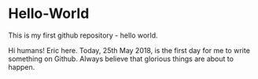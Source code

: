 # Hello-World
This is my first github repository - hello world.

Hi humans!
Eric here. Today, 25th May 2018, is the first day for me to write something on Github.
Always believe that glorious things are about to happen.
